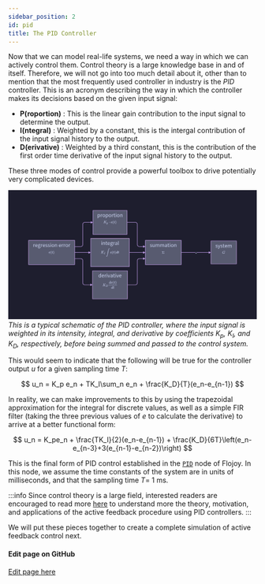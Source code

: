 ```yaml
---
sidebar_position: 2
id: pid
title: The PID Controller
---
```


Now that we can model real-life systems, we need a way in which we can actively control them. Control theory is a large knowledge base in and of itself. Therefore, we will not go into too much detail about it, other than to mention that the most frequently used controller in industry is the *PID* controller. This is an acronym describing the way in which the controller makes its decisions based on the given input signal:

- **P(roportion)** : This is the linear gain contribution to the input signal to determine the output.
- **I(ntegral)** : Weighted by a constant, this is the intergal contribution of the input signal history to the output.
- **D(erivative)** : Weighted by a third constant, this is the contribution of the first order time derivative of the input signal history to the output.

These three modes of control provide a powerful toolbox to drive potentially very complicated devices.

![image](/img/active_feedback/PID.png)
*This is a typical schematic of the PID controller, where the input signal is weighted in its intensity, integral, and derivative by coefficients $K_p$, $K_I$, and $K_D$, respectively, before being summed and passed to the control system.*

This would seem to indicate that the following will be true for the controller output $u$ for a given sampling time $T$:

$$
u_n = K_p e_n + TK_I\sum_n e_n + \frac{K_D}{T}(e_n-e_{n-1})
$$

In reality, we can make improvements to this by using the trapezoidal approximation for the integral for discrete values, as well as a simple FIR filter (taking the three previous values of $e$ to calculate the derivative) to arrive at a better functional form:

$$
u_n = K_pe_n + \frac{TK_I}{2}(e_n-e_{n-1}) + \frac{K_D}{6T}\left(e_n-e_{n-3}+3(e_{n-1}-e_{n-2})\right)
$$

This is the final form of PID control established in the [`PID`](https://github.com/flojoy-io/nodes/blob/main/TRANSFORMERS/SIGNAL_PROCESSING/PID/PID.py) node of Flojoy. In this node, we assume the time constants of the system are in units of milliseconds, and that the sampling time $T=$ 1 ms. 

:::info
Since control theory is a large field, interested readers are encouraged to read more [here](https://en.wikipedia.org/wiki/PID_controller) to understand more the theory, motivation, and applications of the active feedback procedure using PID controllers.
:::

We will put these pieces together to create a complete simulation of active feedback control next.

<SectionBreak />

[//]: # (Edit page on GitHub)

#### Edit page on GitHub

[Edit page here](https://github.com/flojoy-ai/docs/blob/main/docs/advanced-usage/feedback-control/PID.md)
